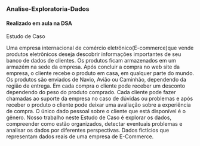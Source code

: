 ### Analise-Exploratoria-Dados
#### Realizado em aula na DSA

Estudo de Caso

Uma empresa internacional de comércio eletrônico(E-commerce)que vende produtos eletrônicos deseja descobrir informações importantes de seu banco de dados de clientes. 
Os produtos ficam armazenados em um armazém na sede da empresa. 
Após concluir a compra no web site da empresa, o cliente recebe o produto em casa, em qualquer parte do mundo. 
Os produtos são enviados de Navio, Avião ou Caminhão, dependendo da região de entrega.
Em cada compra o cliente pode receber um desconto dependendo do peso do produto comprado. 
Cada cliente pode fazer chamadas ao suporte da empresa no caso de dúvidas ou problemas e após receber o produto o cliente pode deixar uma avaliação sobre a experiência de compra. 
O único dado pessoal sobre o cliente que está disponível é o gênero.
Nosso trabalho neste Estudo de Caso é explorar os dados, compreender como estão organizados, detectar eventuais problemas e analisar os dados por diferentes perspectivas.
Dados fictícios que representam dados reais de uma empresa de E-Commerce.
